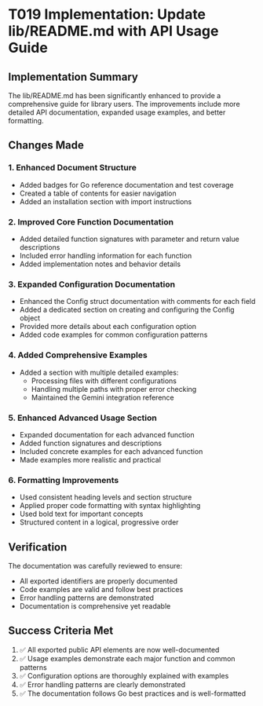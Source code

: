 # T019 Implementation: Update lib/README.md with API Usage Guide

## Implementation Summary

The lib/README.md has been significantly enhanced to provide a comprehensive guide for library users. The improvements include more detailed API documentation, expanded usage examples, and better formatting.

## Changes Made

### 1. Enhanced Document Structure
- Added badges for Go reference documentation and test coverage
- Created a table of contents for easier navigation
- Added an installation section with import instructions

### 2. Improved Core Function Documentation
- Added detailed function signatures with parameter and return value descriptions
- Included error handling information for each function
- Added implementation notes and behavior details

### 3. Expanded Configuration Documentation
- Enhanced the Config struct documentation with comments for each field
- Added a dedicated section on creating and configuring the Config object
- Provided more details about each configuration option
- Added code examples for common configuration patterns

### 4. Added Comprehensive Examples
- Added a section with multiple detailed examples:
  - Processing files with different configurations
  - Handling multiple paths with proper error checking
  - Maintained the Gemini integration reference

### 5. Enhanced Advanced Usage Section
- Expanded documentation for each advanced function
- Added function signatures and descriptions
- Included concrete examples for each advanced function
- Made examples more realistic and practical

### 6. Formatting Improvements
- Used consistent heading levels and section structure
- Applied proper code formatting with syntax highlighting
- Used bold text for important concepts
- Structured content in a logical, progressive order

## Verification

The documentation was carefully reviewed to ensure:
- All exported identifiers are properly documented
- Code examples are valid and follow best practices
- Error handling patterns are demonstrated
- Documentation is comprehensive yet readable

## Success Criteria Met

1. ✅ All exported public API elements are now well-documented
2. ✅ Usage examples demonstrate each major function and common patterns
3. ✅ Configuration options are thoroughly explained with examples
4. ✅ Error handling patterns are clearly demonstrated
5. ✅ The documentation follows Go best practices and is well-formatted